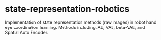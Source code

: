 # state-representation-robotics
Implementation of state representation methods (raw images) in robot hand eye coordination learning. Methods including: AE, VAE, beta-VAE, and Spatial Auto Encoder.
